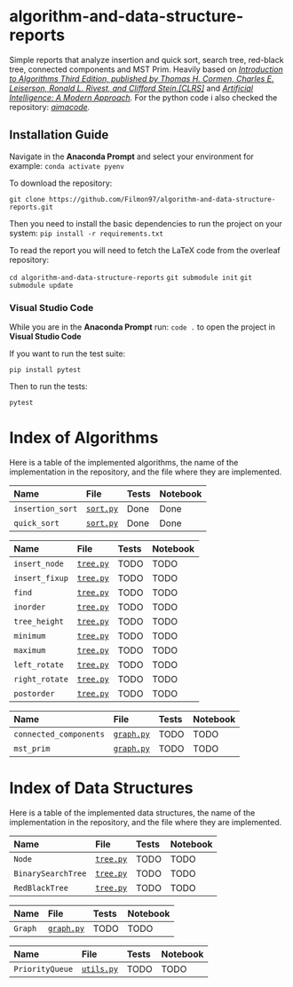 # algorithm-and-data-structure-reports
Simple reports that analyze insertion and quick sort, search tree, red-black tree, connected components and MST Prim.
Heavily based on *[Introduction to Algorithms Third Edition, published by Thomas H. Cormen, Charles E. Leiserson, Ronald L. Rivest, and Clifford Stein.[CLRS]](https://mitpress.mit.edu/books/introduction-algorithms-third-edition)*
and *[Artificial Intelligence: A Modern Approach](http://aima.cs.berkeley.edu).*
For the python code i also checked the repository: *[aimacode](https://github.com/aimacode/aima-python).*
## Installation Guide

Navigate in the **Anaconda Prompt** and select your environment for example:
`conda activate pyenv`

To download the repository:

`git clone https://github.com/Filmon97/algorithm-and-data-structure-reports.git`

Then you need to install the basic dependencies to run the project on your system:
`pip install -r requirements.txt`


To read the report you will need to fetch the LaTeX code from the overleaf repository:

`cd algorithm-and-data-structure-reports`
`git submodule init`
`git submodule update`

### Visual Studio Code
While you are in the **Anaconda Prompt** run:
`code .`
to open the project in **Visual Studio Code**

If you want to run the test suite:

`pip install pytest`

Then to run the tests:

`pytest`

# Index of Algorithms

Here is a table of the implemented algorithms, the name of the implementation in the repository, and the file where they are implemented.

<!-- [`sort.py`] --->
| **Name** | **File** | **Tests** | **Notebook**
|:------------------------------|:--------------------------------|:-----|:---------|
| `insertion_sort`| [`sort.py`][sort]      | Done | Done |
| `quick_sort`| [`sort.py`][sort]      | Done | Done |

<!-- [`tree.py`] --->
| **Name** | **File** | **Tests** | **Notebook**
|:------------------------------|:--------------------------------|:-----|:---------|
| `insert_node`| [`tree.py`][tree]      | TODO | TODO |
| `insert_fixup`| [`tree.py`][tree]      | TODO | TODO |
| `find`| [`tree.py`][tree]      | TODO | TODO |
| `inorder`| [`tree.py`][tree]      | TODO | TODO |
| `tree_height`| [`tree.py`][tree]      | TODO | TODO |
| `minimum`| [`tree.py`][tree]      | TODO | TODO |
| `maximum`| [`tree.py`][tree]      | TODO | TODO |
| `left_rotate`| [`tree.py`][tree]      | TODO | TODO |
| `right_rotate`| [`tree.py`][tree]      | TODO | TODO |
| `postorder`| [`tree.py`][tree]      | TODO | TODO |


<!-- [`graph.py`] --->
| **Name** | **File** | **Tests** | **Notebook**
|:------------------------------|:--------------------------------|:-----|:---------|
| `connected_components`| [`graph.py`][graph]      | TODO | TODO |
| `mst_prim`| [`graph.py`][graph]      | TODO | TODO |

# Index of Data Structures

Here is a table of the implemented data structures, the name of the implementation in the repository, and the file where they are implemented.

<!-- [`tree.py`] --->
| **Name** | **File** | **Tests** | **Notebook**
|:------------------------------|:--------------------------------|:-----|:---------|
| `Node`| [`tree.py`][tree]      | TODO | TODO |
| `BinarySearchTree`| [`tree.py`][tree]      | TODO | TODO |
| `RedBlackTree`| [`tree.py`][tree]      | TODO | TODO |

<!-- [`graph.py`] --->
| **Name** | **File** | **Tests** | **Notebook**
|:------------------------------|:--------------------------------|:-----|:---------|
| `Graph`| [`graph.py`][graph]      | TODO | TODO |

<!-- [`utils.py`] --->
| **Name** | **File** | **Tests** | **Notebook**
|:------------------------------|:--------------------------------|:-----|:---------|
| `PriorityQueue`| [`utils.py`][utils]      | TODO | TODO |

<!---Reference Links-->
[sort]:../master/sort.py
[tree]:../master/tree.py
[graph]:../master/graph.py
[utils]:../master/utils.py